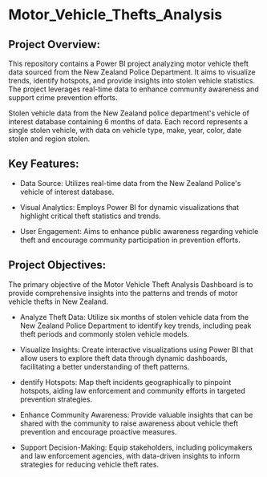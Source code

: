 # Motor_Vehicle_Thefts_Analysis

## Project Overview:

This repository contains a Power BI project analyzing motor vehicle theft data sourced from the New Zealand Police Department. It aims to visualize trends, identify hotspots, and provide insights into stolen vehicle statistics. The project leverages real-time data to enhance community awareness and support crime prevention efforts. 

Stolen vehicle data from the New Zealand police department's vehicle of interest database containing 6 months of data. Each record represents a single stolen vehicle, with data on vehicle type, make, year, color, date stolen and region stolen.


## Key Features:

* Data Source: 
     Utilizes real-time data from the New Zealand Police's vehicle of interest database.

* Visual Analytics:
     Employs Power BI for dynamic visualizations that highlight critical theft statistics and trends.

* User Engagement:
     Aims to enhance public awareness regarding vehicle theft and encourage community participation in prevention efforts.


## Project Objectives:

The primary objective of the Motor Vehicle Theft Analysis Dashboard is to provide comprehensive insights into the patterns and trends of motor vehicle thefts in New Zealand. 

* Analyze Theft Data: Utilize six months of stolen vehicle data from the New Zealand Police Department to identify key trends, including peak theft periods and commonly 
                     stolen vehicle models.

*  Visualize Insights: Create interactive visualizations using Power BI that allow users to explore theft data through dynamic dashboards, facilitating a better 
              understanding of theft patterns.
*  dentify Hotspots: Map theft incidents geographically to pinpoint hotspots, aiding law enforcement and community efforts in targeted prevention strategies.

* Enhance Community Awareness: Provide valuable insights that can be shared with the community to raise awareness about vehicle theft prevention and encourage proactive 
   measures.
*  Support Decision-Making: Equip stakeholders, including policymakers and law enforcement agencies, with data-driven insights to inform strategies for reducing vehicle 
   theft rates.
